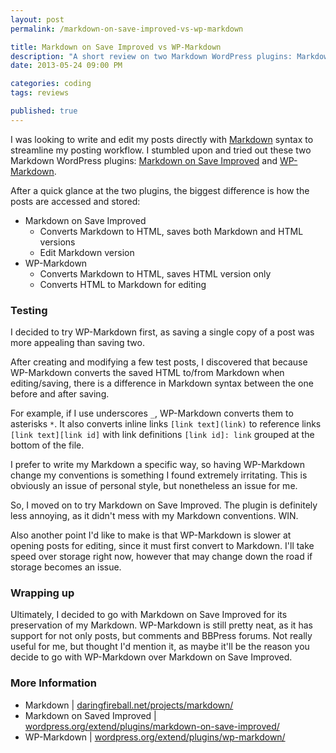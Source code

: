```yaml
---
layout: post
permalink: /markdown-on-save-improved-vs-wp-markdown

title: Markdown on Save Improved vs WP-Markdown
description: "A short review on two Markdown WordPress plugins: Markdown on Saved Improved and WP-Markdown"
date: 2013-05-24 09:00 PM

categories: coding
tags: reviews

published: true
---
```


I was looking to write and edit my posts directly with [Markdown](http://daringfireball.net/projects/markdown/) syntax to streamline my posting workflow. I stumbled upon and tried out these two Markdown WordPress plugins: [Markdown on Save Improved](http://wordpress.org/extend/plugins/markdown-on-save-improved/) and [WP-Markdown](http://wordpress.org/extend/plugins/wp-markdown/).

<!--more Here is a quick rundown on my experience with them.-->

After a quick glance at the two plugins, the biggest difference is how the posts are accessed and stored:

- Markdown on Save Improved 
	- Converts Markdown to HTML, saves both Markdown and HTML versions
	- Edit Markdown version
- WP-Markdown
	- Converts Markdown to HTML, saves HTML version only
	- Converts HTML to Markdown for editing


### Testing

I decided to try WP-Markdown first, as saving a single copy of a post was more appealing than saving two.

After creating and modifying a few test posts, I discovered that because WP-Markdown converts the saved HTML to/from Markdown when editing/saving, there is a difference in Markdown syntax between the one before and after saving.

<p>For example, if I use underscores <code>_</code>, WP-Markdown converts them to asterisks <code>*</code>. It also converts inline links <code>[link text](link)</code> to reference links <code>[link text][link id]</code> with link definitions <code>[link id]: link</code> grouped at the bottom of the file.</p>

I prefer to write my Markdown a specific way, so having WP-Markdown change my conventions is something I found extremely irritating. This is obviously an issue of personal style, but nonetheless an issue for me.

So, I moved on to try Markdown on Save Improved. The plugin is definitely less annoying, as it didn't mess with my Markdown conventions. WIN.

Also another point I'd like to make is that WP-Markdown is slower at opening posts for editing, since it must first convert to Markdown. I'll take speed over storage right now, however that may change down the road if storage becomes an issue.


### Wrapping up

Ultimately, I decided to go with Markdown on Save Improved for its preservation of my Markdown. WP-Markdown is still pretty neat, as it has support for not only posts, but comments and BBPress forums. Not really useful for me, but thought I'd mention it, as maybe it'll be the reason you decide to go with WP-Markdown over Markdown on Save Improved.


### More Information

- Markdown | [daringfireball.net/projects/markdown/](http://daringfireball.net/projects/markdown/)
- Markdown on Saved Improved | [wordpress.org/extend/plugins/markdown-on-save-improved/](http://daringfireball.net/projects/markdown/)
- WP-Markdown | [wordpress.org/extend/plugins/wp-markdown/](http://wordpress.org/extend/plugins/wp-markdown/)

